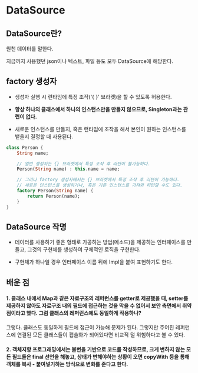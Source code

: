 # DataSource

## DataSource란?
원천 데이터를 말한다.

지금까지 사용했던 json이나 텍스트, 파일 등도 모두 DataSource에 해당한다.

## factory 생성자
- 생성자 실행 시 런타임에 특정 조작('{ }' 브라켓)을 할 수 있도록 허용한다.

- <b>항상 하나의 클래스에서 하나의 인스턴스만을 만들지 않으므로, Singleton과는 관련이 없다.</b>

- 새로운 인스턴스를 만들지, 혹은 런타임에 조작을 해서 본인이 원하는 인스턴스를 뱉을지 결정할 때 사용된다.
```dart
class Person {
    String name;

    // 일반 생성자는 {} 브라켓에서 특정 조작 후 리턴이 불가능하다.
    Person(String name) : this.name = name;

    // 그러나 factory 생성자에서는 {} 브라켓에서 특정 조작 후 리턴이 가능하다.
    // 새로운 인스턴스를 생성하거나, 혹은 기존 인스턴스를 가져와 리턴할 수도 있다.
    factory Person(String name) {
        return Person(name);
    }
}
```

## DataSource 작명
- 데이터를 사용하기 좋은 형태로 가공하는 방법(메소드)을 제공하는 인터페이스를 만들고, 그것의 구현체를 생성하여 구체적인 로직을 구현한다.

- 구현체가 하나일 경우 인터페이스 이름 뒤에 Impl을 붙여 표현하기도 한다.

## 배운 점
#### 1. 클래스 내에서 Map과 같은 자료구조의 레퍼런스를 getter로 제공했을 때, setter를 제공하지 않아도 자료구조 내의 필드에 접근하는 것을 막을 수 없어서 보안 측면에서 취약점이라고 했다. 그럼 클래스의 레퍼런스에도 동일하게 작용하나?
그렇다. 클래스도 동일하게 필드에 접근이 가능해 문제가 된다. 그렇지만 주어진 레퍼런스에 연결된 모든 클래스들이 캡슐화가 되어있다면 비교적 덜 위험하다고 볼 수 있다.

#### 2. 객체지향 프로그래밍에서는 불변을 기반으로 코드를 작성하므로, 크게 변하지 않는 모든 필드들은 final 선언을 해놓고, 상태가 변해야하는 상황이 오면 copyWith 등을 통해 객체를 복사 - 붙여넣기하는 방식으로 변화를 준다고 한다.